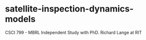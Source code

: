 # satellite-inspection-dynamics-models
CSCI 799 - MBRL Independent Study with PhD. Richard Lange at RIT
